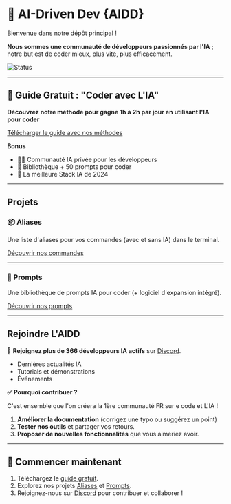 
# 🌟 AI-Driven Dev {AIDD}

Bienvenue dans notre dépôt principal !

**Nous sommes une communauté de développeurs passionnés par l'IA** ; notre but est de coder mieux, plus vite, plus efficacement.

![Status](https://img.shields.io/badge/statut-actif-brightgreen)

---

## 📘 Guide Gratuit : "Coder avec L'IA"

**Découvrez notre méthode pour gagne 1h à 2h par jour en utilisant l'IA pour coder**  

[Télécharger le guide avec nos méthodes](https://learn.alexsoyes.com/guide-ia?utm_source=github&utm_medium=readme&utm_campaign=guide-ia)

**Bonus**

- 🧑‍💻 Communauté IA privée pour les développeurs
- 📑 Bibliothèque + 50 prompts pour coder
- 🚀 La meilleure Stack IA de 2024

---

## Projets

### 📦 Aliases

Une liste d'aliases pour vos commandes (avec et sans IA) dans le terminal. 

[Découvrir nos commandes](https://github.com/ai-driven-dev/aliases)

---

### 💬 Prompts

Une bibliothèque de prompts IA pour coder (+ logiciel d'expansion intégré).  

[Découvrir nos prompts](https://github.com/ai-driven-dev/prompts)

---

## Rejoindre L'AIDD

🎉 **Rejoignez plus de 366 développeurs IA actifs** sur [Discord](https://bit.ly/alexsoyes-discord).  

- Dernières actualités IA
- Tutorials et démonstrations
- Événements

**✅ Pourquoi contribuer ?**  

C'est ensemble que l'on créera la 1ère communauté FR sur e code et L'IA !

1. **Améliorer la documentation** (corrigez une typo ou suggérez un point)  
2. **Tester nos outils** et partager vos retours.  
3. **Proposer de nouvelles fonctionnalités** que vous aimeriez avoir.

---

## 🚀 Commencer maintenant

1. Téléchargez le [guide gratuit](https://learn.alexsoyes.com/guide-ia?utm_source=github&utm_medium=readme&utm_campaign=guide-ia).
2. Explorez nos projets [Aliases](https://github.com/ai-driven-dev/aliases) et [Prompts](https://github.com/ai-driven-dev/prompts).  
3. Rejoignez-nous sur [Discord](https://bit.ly/alexsoyes-discord) pour contribuer et collaborer !
